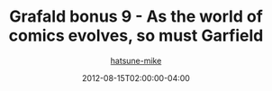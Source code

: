 ---
title: "Grafald bonus 9 - As the world of comics evolves, so must Garfield"
type: "image"
date: 2012-08-15T02:00:00-04:00
draft: false
categories:
- comics
- collaborations
tags:
- grafald
image_path: "/projects/grafald/comics/img/2012/bonus_9.png"
alt_text: ""
author: "[hatsune-mike](https://cohost.org/hatsune-mike)"
---